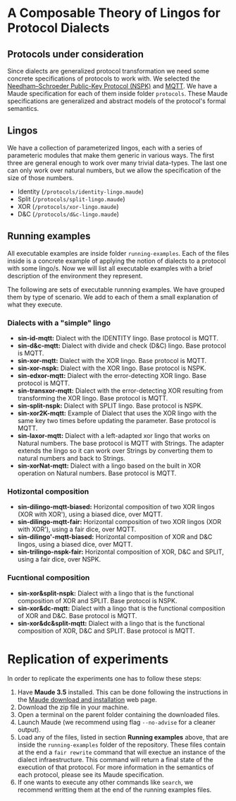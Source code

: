 # A Composable Theory of Lingos for Protocol Dialects

## Protocols under consideration

Since dialects are generalized protocol transformation we need some concrete specifications of protocols to work with. We selected the [Needham–Schroeder Public-Key Protocol (NSPK)](https://en.wikipedia.org/wiki/Needham%E2%80%93Schroeder_protocol) and [MQTT](https://en.wikipedia.org/wiki/MQTT). We have a Maude specification for each of them inside folder `protocols`. These Maude specifications are generalized and abstract models of the protocol's formal semantics.

## Lingos

We have a collection of parameterized lingos, each with a series of parameteric modules that make them generic in various ways. The first three are general enough to work over many trivial data-types. The last one can only work over natural numbers, but we allow the specification of the size of those numbers.

- Identity (`/protocols/identity-lingo.maude`)
- Split (`/protocols/split-lingo.maude`)
- XOR (`/protocols/xor-lingo.maude`)
- D&C (`/protocols/d&c-lingo.maude`)

## Running examples

All executable examples are inside folder `running-examples`. Each of the files inside is a concrete example of applying the notion of dialects to a protocol with some lingo/s. Now we will list all executable examples with a brief description of the environment they represent.
 
The following are sets of executable runnning examples. We have grouped them by type of scenario. We add to each of them a small explanation of what they execute.

### Dialects with a "simple" lingo

- **sin-id-mqtt:** Dialect with the IDENTITY lingo. Base protocol is MQTT.
- **sin-d&c-mqtt:** Dialect with divide and check (D&C) lingo. Base protocol is MQTT.
- **sin-xor-mqtt:** Dialect with the XOR lingo. Base protocol is MQTT.
- **sin-xor-nspk:** Dialect with the XOR lingo. Base protocol is NSPK.
- **sin-edxor-mqtt:** Dialect with the error-detecting XOR lingo. Base protocol is MQTT.
- **sin-transxor-mqtt:** Dialect with the error-detecting XOR resulting from transforming the XOR lingo. Base protocol is MQTT.
- **sin-split-nspk:** Dialect with SPLIT lingo. Base protocol is NSPK.
- **sin-xor2K-mqtt:** Example of Dialect that uses the XOR lingo with the same key two times before updating the parameter. Base protocol is MQTT.
- **sin-laxor-mqtt:** Dialect with a left-adapted xor lingo that works on Natural numbers. The base protocol is MQTT with Strings. The adapter extends the lingo so it can work over Strings by converting them to natural numbers and back to Strings.
- **sin-xorNat-mqtt:** Dialect with a lingo based on the built in XOR operation on Natural numbers. Base protocol is MQTT.

### Hotizontal composition

- **sin-dilingo-mqtt-biased:** Horizontal composition of two XOR lingos (XOR with XOR'), using a biased dice, over MQTT.
- **sin-dilingo-mqtt-fair:** Horizontal composition of two XOR lingos (XOR with XOR'), using a fair dice, over MQTT.
- **sin-dilingo'-mqtt-biased:** Horizontal composition of XOR and D&C lingos, using a biased dice, over MQTT.
- **sin-trilingo-nspk-fair:** Horizontal composition of XOR, D&C and SPLIT, using a fair dice, over NSPK.

### Fucntional composition

- **sin-xor&split-nspk:** Dialect with a lingo that is the functional composition of XOR and SPLIT. Base protocol is NSPK.
- **sin-xor&dc-mqtt:** Dialect with a lingo that is the functional composition of XOR and D&C. Base protocol is MQTT.
- **sin-xor&dc&split-mqtt:** Dialect with a lingo that is the functional composition of XOR, D&C and SPLIT. Base protocol is MQTT.

# Replication of experiments

In order to replicate the experiments one has to follow these steps:

1. Have **Maude 3.5** installed. This can be done following the instructions in the [Maude download and installation](https://maude.cs.illinois.edu/w/index.php/Maude_download_and_installation) web page.
2. Download the zip file in your machine.
3. Open a terminal on the parent folder containing the downloaded files.
4. Launch Maude (we recommend using flag `--no-advise` for a cleaner output).
5. Load any of the files, listed in section **Running examples** above, that are inside the `running-examples` folder of the repository. These files contain at the end a `fair rewrite` command that will exectue an instance of the dialect infraestructure. This command will return a final state of the execution of that protocol. For more information in the semantics of each protocol, please see its Maude specification.
6. If one wants to execute any other commands like `search`, we recommend writting them at the end of the running examples files.
